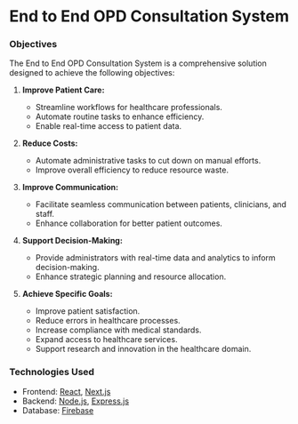 # End to End OPD Consultation System

### Objectives
The End to End OPD Consultation System is a comprehensive solution designed to achieve the following objectives:

1. **Improve Patient Care:**
   - Streamline workflows for healthcare professionals.
   - Automate routine tasks to enhance efficiency.
   - Enable real-time access to patient data.

2. **Reduce Costs:**
   - Automate administrative tasks to cut down on manual efforts.
   - Improve overall efficiency to reduce resource waste.

3. **Improve Communication:**
   - Facilitate seamless communication between patients, clinicians, and staff.
   - Enhance collaboration for better patient outcomes.

4. **Support Decision-Making:**
   - Provide administrators with real-time data and analytics to inform decision-making.
   - Enhance strategic planning and resource allocation.

5. **Achieve Specific Goals:**
   - Improve patient satisfaction.
   - Reduce errors in healthcare processes.
   - Increase compliance with medical standards.
   - Expand access to healthcare services.
   - Support research and innovation in the healthcare domain.

### Technologies Used
- Frontend: [React](https://reactjs.org/), [Next.js](https://nextjs.org/)
- Backend: [Node.js](https://nodejs.org/), [Express.js](https://expressjs.com/)
- Database: [Firebase](https://firebase.google.com/)



